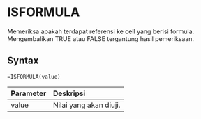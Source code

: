 # ISFORMULA

Memeriksa apakah terdapat referensi ke cell yang berisi formula. Mengembalikan TRUE atau FALSE tergantung hasil pemeriksaan.

## Syntax

```text
=ISFORMULA(value)
```

| Parameter | Deskripsi |
| :--- | :--- |
| value | Nilai yang akan diuji. |

